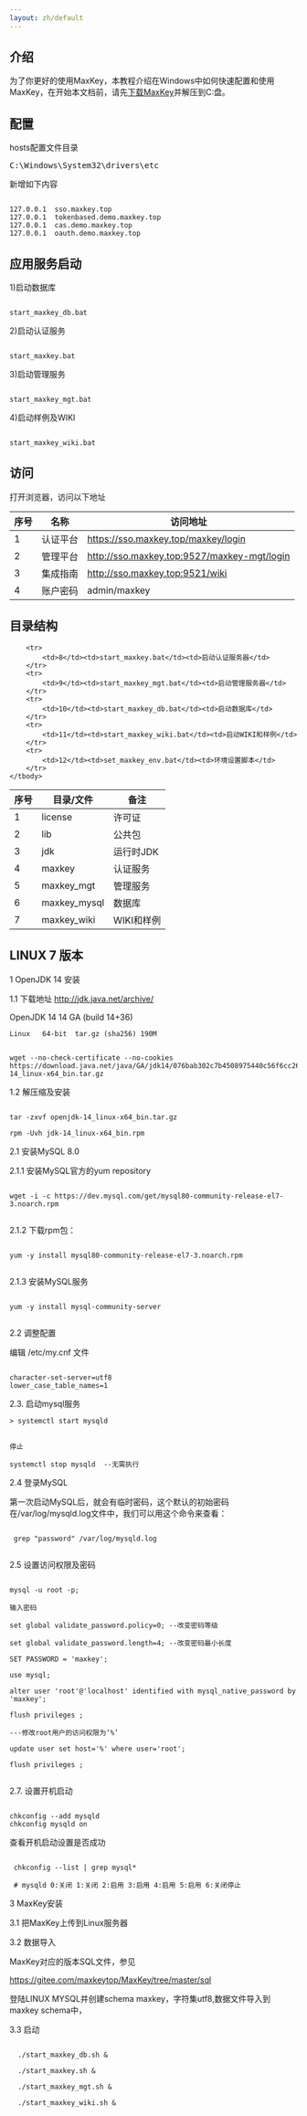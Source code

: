 ```yaml
---
layout: zh/default
---
```

<h2>介绍</h2>
为了你更好的使用MaxKey，本教程介绍在Windows中如何快速配置和使用MaxKey，在开始本文档前，请先<a href="https://www.maxkey.top/zh/about/download.html" target="_blank">下载MaxKey</a>并解压到C:盘。

<h2>配置</h2>
hosts配置文件目录
<pre class="prettyprint">
C:\Windows\System32\drivers\etc
</pre>
新增如下内容
<pre><code class="ini hljs">
127.0.0.1  sso.maxkey.top
127.0.0.1  tokenbased.demo.maxkey.top
127.0.0.1  cas.demo.maxkey.top
127.0.0.1  oauth.demo.maxkey.top
</code></pre>

<h2>应用服务启动</h2>
1)启动数据库
<pre><code class="bash hljs">
start_maxkey_db.bat
</code></pre>
2)启动认证服务
<pre><code class="bash hljs">
start_maxkey.bat
</code></pre>
3)启动管理服务
<pre><code class="bash hljs">
start_maxkey_mgt.bat
</code></pre>
4)启动样例及WIKI
<pre><code class="bash hljs">
start_maxkey_wiki.bat
</code></pre>
	
<h2>访问</h2>
打开浏览器，访问以下地址
<table border="0" class="table table-striped table-bordered ">
		<thead>
			<tr>
				<th>序号</th><th>名称</th><th>访问地址</th>
			</tr>
		</thead>
		<tbody>
			<tr>
				<td>1</td><td>认证平台</td><td><a href="https://sso.maxkey.top/maxkey/login" target="blank">https://sso.maxkey.top/maxkey/login</a></td>
			</tr>
			<tr>
				<td>2</td><td>管理平台</td><td><a href="http://sso.maxkey.top:9527/maxkey-mgt/login" target="blank">http://sso.maxkey.top:9527/maxkey-mgt/login</a></td>
			</tr>
			<tr>
				<td>3</td><td>集成指南</td><td><a href="http://sso.maxkey.top:9521/wiki" target="blank">http://sso.maxkey.top:9521/wiki</a></td>
			</tr>
			<tr>
				<td>4</td><td>账户密码</td><td>admin/maxkey</td>
			</tr>
		</tbody>
</table>		


<h2>目录结构</h2>
<table border="0" class="table table-striped table-bordered ">
	<thead>
		<tr>
			<th>序号</th><th>目录/文件</th><th>备注</th>
		</tr>
	</thead>
	<tbody>
		<tr>
			<td>1</td><td>license</td><td>许可证</td>
		</tr>
		<tr>
			<td>2</td><td>lib</td><td>公共包</td>
		</tr>
		<tr>
			<td>3</td><td>jdk</td><td>运行时JDK</td>
		</tr>
		<tr>
			<td>4</td><td>maxkey</td><td>认证服务</td>
		</tr>
		<tr>
			<td>5</td><td>maxkey_mgt</td><td>管理服务</td>
		</tr>
		<tr>
			<td>6</td><td>maxkey_mysql</td><td>数据库</td>
		</tr>
		<tr>
			<td>7</td><td>maxkey_wiki</td><td>WIKI和样例</td>
		</tr>
		
		<tr>
			<td>8</td><td>start_maxkey.bat</td><td>启动认证服务器</td>
		</tr>
		<tr>
			<td>9</td><td>start_maxkey_mgt.bat</td><td>启动管理服务器</td>
		</tr>
		<tr>
			<td>10</td><td>start_maxkey_db.bat</td><td>启动数据库</td>
		</tr>
		<tr>
			<td>11</td><td>start_maxkey_wiki.bat</td><td>启动WIKI和样例</td>
		</tr>
		<tr>
			<td>12</td><td>set_maxkey_env.bat</td><td>环境设置脚本</td>
		</tr>
	</tbody>
</table>

<h2>LINUX 7 版本</h2>

1 OpenJDK 14 安装

1.1 下载地址
http://jdk.java.net/archive/

OpenJDK 14
14 GA (build 14+36)

    Linux	64-bit	tar.gz (sha256) 190M
	
<pre><code class="bash hljs">	
wget --no-check-certificate --no-cookies https://download.java.net/java/GA/jdk14/076bab302c7b4508975440c56f6cc26a/36/GPL/openjdk-14_linux-x64_bin.tar.gz
</code></pre>
 
1.2 解压缩及安装

<pre><code class="bash hljs">
tar -zxvf openjdk-14_linux-x64_bin.tar.gz

rpm -Uvh jdk-14_linux-x64_bin.rpm
</code></pre>


2.1 安装MySQL 8.0

2.1.1 安装MySQL官方的yum repository

<pre><code class="bash hljs">
wget -i -c https://dev.mysql.com/get/mysql80-community-release-el7-3.noarch.rpm
 </code></pre>
 
2.1.2 下载rpm包：

<pre><code class="bash hljs">
yum -y install mysql80-community-release-el7-3.noarch.rpm
 </code></pre>
 
2.1.3 安装MySQL服务
 
<pre><code class="bash hljs">
yum -y install mysql-community-server
 </code></pre>

 
2.2 调整配置

编辑 /etc/my.cnf 文件

<pre><code class="bash hljs">
character-set-server=utf8
lower_case_table_names=1
</code></pre>
 
2.3. 启动mysql服务

    > systemctl start mysqld
	
	
	停止
	
	systemctl stop mysqld  --无需执行
	
	
2.4 登录MySQL

 第一次启动MySQL后，就会有临时密码，这个默认的初始密码在/var/log/mysqld.log文件中，我们可以用这个命令来查看：
 
 <pre><code class="bash hljs">
 grep "password" /var/log/mysqld.log
 </code></pre>
 
2.5 设置访问权限及密码

<pre><code class="bash hljs">
mysql -u root -p;

输入密码

set global validate_password.policy=0; --改变密码等级

set global validate_password.length=4; --改变密码最小长度

SET PASSWORD = 'maxkey';

use mysql;

alter user 'root'@'localhost' identified with mysql_native_password by 'maxkey';

flush privileges ;

---修改root用户的访问权限为‘%’

update user set host='%' where user='root';

flush privileges ;

</code></pre>
 
2.7. 设置开机启动

<pre><code class="bash hljs">
chkconfig --add mysqld
chkconfig mysqld on
</code></pre>

查看开机启动设置是否成功

<pre><code class="bash hljs">
 chkconfig --list | grep mysql*
 
 # mysqld 0:关闭 1:关闭 2:启用 3:启用 4:启用 5:启用 6:关闭停止
</code></pre>


3 MaxKey安装

3.1 把MaxKey上传到Linux服务器

3.2 数据导入

MaxKey对应的版本SQL文件，参见

https://gitee.com/maxkeytop/MaxKey/tree/master/sql

登陆LINUX MYSQL并创建schema maxkey，字符集utf8,数据文件导入到maxkey schema中，


3.3 启动
<pre><code class="bash hljs">
  ./start_maxkey_db.sh &
  
  ./start_maxkey.sh &
  
  ./start_maxkey_mgt.sh &
  
  ./start_maxkey_wiki.sh &
</code></pre>
